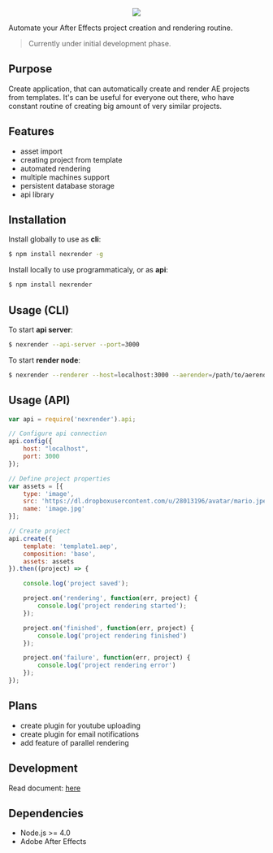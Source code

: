 <p align="center">
  <img src="https://cloud.githubusercontent.com/assets/2182108/13123763/8215afc6-d5c6-11e5-8462-039165c84e2f.png" />
</p>

Automate your After Effects project creation and rendering routine.

>Currently under initial development phase.

## Purpose
Create application, that can automatically create and render AE projects from templates. It's can be useful for everyone out there, who have constant routine of creating big amount of very similar projects. 

## Features
- asset import
- creating project from template
- automated rendering
- multiple machines support
- persistent database storage
- api library

## Installation
Install globally to use as **cli**:

```sh
$ npm install nexrender -g
```

Install locally to use programmaticaly, or as **api**:

```sh
$ npm install nexrender
```

## Usage (CLI)
To start **api server**:

```sh
$ nexrender --api-server --port=3000
```

To start **render node**:

```sh
$ nexrender --renderer --host=localhost:3000 --aerender=/path/to/aerender
```

## Usage (API)

```js
var api = require('nexrender').api;

// Configure api connection
api.config({
    host: "localhost",
    port: 3000
});

// Define project properties
var assets = [{
    type: 'image',
    src: 'https://dl.dropboxusercontent.com/u/28013196/avatar/mario.jpeg',
    name: 'image.jpg'
}];

// Create project
api.create({
    template: 'template1.aep',
    composition: 'base',
    assets: assets
}).then((project) => {

    console.log('project saved');

    project.on('rendering', function(err, project) {
        console.log('project rendering started');
    });

    project.on('finished', function(err, project) {
        console.log('project rendering finished')
    });

    project.on('failure', function(err, project) {
        console.log('project rendering error')
    });
});
```

## Plans
- create plugin for youtube uploading
- create plugin for email notifications
- add feature of parallel rendering

## Development
Read document: [here](DEVELOPMENT.md)

## Dependencies
- Node.js >= 4.0
- Adobe After Effects
